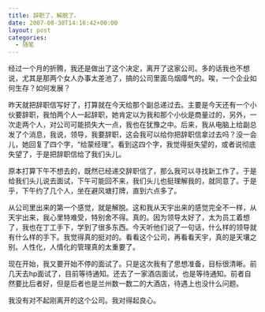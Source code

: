 ```yaml
---
title: 辞职了，解脱了。
date: 2007-08-30T14:16:42+00:00
layout: post
categories:
  - 随笔
---
```

经过一个月的折腾，我还是做出了这个决定，离开了这家公司。多的话我也不想说，尤其是那两个女人办事太差池了，搞的公司里面乌烟瘴气的。唉，一个企业如何生存？如何发展？

昨天就把辞职信写好了，打算就在今天给那个副总递过去。主要是今天还有一个小伙要辞职，我怕两个人一起辞职，她肯定以为我和那个小伙是商量过的，另外，一次走两个人，对公司可能损失大一点，我也在犹豫之中。后来，我从电脑上给副总发了个消息，我说，领导，我要辞职，这会我可以给你把辞职信拿过去吗？没一会儿，她回复了四个字，“给蒙经理”。看到这四个字，我觉得挺失望的，或者说彻底失望了，于是把辞职信给了我们头儿。
<!--more-->
原本打算下午不想去的，既然已经递交辞职信了，那么我可以寻找新工作了。于是给我们头儿说去面试，下午可能回不来，我们头儿也挺理解我的，就同意了。于是乎，下午约了几个人，坐在避风塘打牌，直到六点多了。

从公司里出来的第一个感觉，就是解脱。这和我从天宇出来的感觉完全不一样，从天宇出来，我心里特难受，特别舍不得。真的。因为领导太好了，太为员工着想了，我也在丁工手下，学到了很多东西。今天听他们说了一句话，什么样的领导就有什么样的手下。我觉得真的挺对的。看看这个公司，再看看天宇，真的是天壤之别。人性化，人情化的管理真的太重要了。

现在开始，我又要开始不停的面试了。只是这次我有了思想准备，目标很清晰。前几天去hp面试了，目前等待通知。还去了一家酒店面试，也是等待通知。前者自然要比后者好，但是后者也是兰州数一数二的大酒店，待遇上也没什么问题。

我没有对不起刚离开的这个公司。我对得起良心。